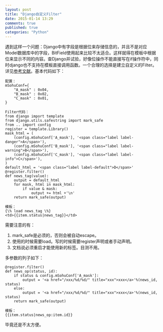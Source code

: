 ```yaml
---
layout: post
title: "Django自定义Filter"
date: 2015-01-14 13:29
comments: true
published: true
categories: "Python"
---
```


  遇到这样一个问题：Django中有字段是根据位来存储信息的，并且不是对应Model数据库中的字段，BitField使用起来比较不太适合。这样就得在模板中根据位来显示不同的内容。查Django并试验，好像位操作不能直接写在if操作符中，同时django也不支持在模板直接调用函数。一个合理的选择是建立自定义的Filter。详见[参考文献][1]。基本代码如下：

  	配置：
  	mSohuConf={
    	"A_mask" : 0x04,
    	"B_mask" : 0x02,
    	"C_mask" : 0x01,
	}

  	Filter代码：
	from django import template
	from django.utils.safestring import mark_safe
	from .. import config
	register = template.Library()
	mask_html = (
	    (config.mSohuConf['A_mask'], '<span class="label label-danger">A</span>'),
	    (config.mSohuConf['B_mask'], '<span class="label label-warning">B</span>'),
	    (config.mSohuConf['C_mask'], '<span class="label label-info">C</span>'),
	)
	default_html = '<span class="label label-default">D</span>'
	@register.filter()
	def news_tag(value):
	    output = default_html
	    for mask, html in mask_html:
	        if value & mask:
	            output += html +'\n'
	    return mark_safe(output)

	模板：
	{\% load news_tag \%}
	<td>{{item.status|news_tag}}</td>

<!--more-->

  需要注意的有：

  1. mark_safe是必须的，否则会被自动escape。
  2. 使用的时候需要load。写的时候需要register声明或者手动声明。
  3. 文档说必须重启才能使用新的标签。目测不用。

  多参数的列子如下：

	@register.filter()
	def news_op(status, id):
	    if status & config.mSohuConf['A_mask']:
	        output = '<a href="/xxx/%d/%d/" title="xxx">xxx</a>'%(news_id, status)
	    else:
	        output = '<a href="/xxx/%d/%d/" title="xxx">xxx</a>'%(news_id, status)
	    return mark_safe(output)
	    
	模板：
	{{item.status|news_op:item.id}}

   毕竟还是不太方便。

[1]: https://docs.djangoproject.com/en/1.7/howto/custom-template-tags/   "Custom template tags and filters"
